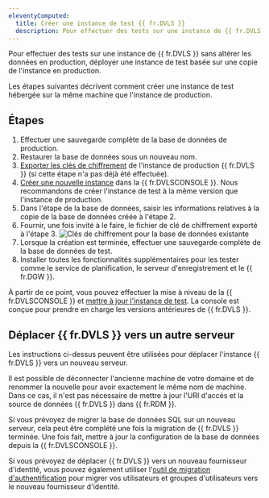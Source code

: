 ```yaml
---
eleventyComputed:
  title: Créer une instance de test {{ fr.DVLS }}
  description: Pour effectuer des tests sur une instance de {{ fr.DVLS }} sans altérer les données en production, déployer une instance de test basée sur une copie de l'instance en production.
---
```

Pour effectuer des tests sur une instance de {{ fr.DVLS }} sans altérer les données en production, déployer une instance de test basée sur une copie de l'instance en production.

Les étapes suivantes décrivent comment créer une instance de test hébergée sur la même machine que l'instance de production.

## Étapes

1. Effectuer une sauvegarde complète de la base de données de production.
1. Restaurer la base de données sous un nouveau nom.
1. [Exporter les clés de chiffrement](/server/kb/how-to-articles/manage-encryption-keys/) de l'instance de production {{ fr.DVLS }} (si cette étape n'a pas déjà été effectuée).
1. [Créer une nouvelle instance](/server/getting-started/installation/create-server-instance/) dans la {{ fr.DVLSCONSOLE }}. Nous recommandons de créer l'instance de test à la même version que l'instance de production.
1. Dans l'étape de la base de données, saisir les informations relatives à la copie de la base de données créée à l'étape 2.
1. Fournir, une fois invité à le faire, le fichier de clé de chiffrement exporté à l'étape 3.
![Clés de chiffrement pour la base de données existante](https://cdnweb.devolutions.net/docs/docs_en_kb_KB8113.png)
1. Lorsque la création est terminée, effectuer une sauvegarde complète de la base de données de test.
1. Installer toutes les fonctionnalités supplémentaires pour les tester comme le service de planification, le serveur d'enregistrement et le {{ fr.DGW }}.

À partir de ce point, vous pouvez effectuer la mise à niveau de la {{ fr.DVLSCONSOLE }} et [mettre à jour l'instance de test](/server/getting-started/installation/upgrade-server/). La console est conçue pour prendre en charge les versions antérieures de {{ fr.DVLS }}.

## Déplacer {{ fr.DVLS }} vers un autre serveur

Les instructions ci-dessus peuvent être utilisées pour déplacer l'instance {{ fr.DVLS }} vers un nouveau serveur.

Il est possible de déconnecter l'ancienne machine de votre domaine et de renommer la nouvelle pour avoir exactement le même nom de machine. Dans ce cas, il n'est pas nécessaire de mettre à jour l'URI d'accès et la source de données {{ fr.DVLS }} dans {{ fr.RDM }}.

Si vous prévoyez de migrer la base de données SQL sur un nouveau serveur, cela peut être complété une fois la migration de {{ fr.DVLS }} terminée. Une fois fait, mettre à jour la configuration de la base de données depuis la {{ fr.DVLSCONSOLE }}.

Si vous prévoyez de déplacer {{ fr.DVLS }} vers un nouveau fournisseur d'identité, vous pouvez également utiliser l'[outil de migration d'authentification](/server/kb/how-to-articles/authentication-migration/) pour migrer vos utilisateurs et groupes d'utilisateurs vers le nouveau fournisseur d'identité.
